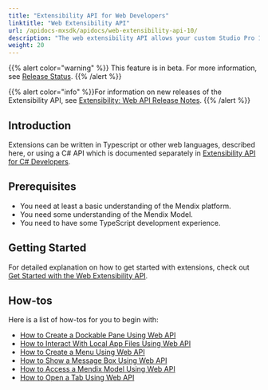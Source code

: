 ```yaml
---
title: "Extensibility API for Web Developers"
linktitle: "Web Extensibility API"
url: /apidocs-mxsdk/apidocs/web-extensibility-api-10/
description: "The web extensibility API allows your custom Studio Pro 10 extensions developed using JavaScript to interact with some internal services of Studio Pro."
weight: 20
---
```


{{% alert color="warning" %}} This feature is in beta. For more information, see [Release Status](/releasenotes/release-status/). {{% /alert %}}

{{% alert color="info" %}}For information on new releases of the Extensibility API, see [Extensibility: Web API Release Notes](/releasenotes/studio-pro/web-extensibility-api/).
{{% /alert %}}

## Introduction

Extensions can be written in Typescript or other web languages, described here, or using a C# API which is documented separately in [Extensibility API for C# Developers](/apidocs-mxsdk/apidocs/csharp-extensibility-api-10/).

## Prerequisites

* You need at least a basic understanding of the Mendix platform.
* You need some understanding of the Mendix Model.
* You need to have some TypeScript development experience.

## Getting Started

For detailed explanation on how to get started with extensions, check out [Get Started with the Web Extensibility API](/apidocs-mxsdk/apidocs/web-extensibility-api-10/getting-started/).

## How-tos

Here is a list of how-tos for you to begin with:

* [How to Create a Dockable Pane Using Web API](/apidocs-mxsdk/apidocs/web-extensibility-api-10/dockable-pane-api/)
* [How to Interact With Local App Files Using Web API](/apidocs-mxsdk/apidocs/web-extensibility-api-10/local-app-files-api/)
* [How to Create a Menu Using Web API](/apidocs-mxsdk/apidocs/web-extensibility-api-10/menu-api/)
* [How to Show a Message Box Using Web API](/apidocs-mxsdk/apidocs/web-extensibility-api-10/messagebox-api/)
* [How to Access a Mendix Model Using Web API](/apidocs-mxsdk/apidocs/web-extensibility-api-10/model-api/)
* [How to Open a Tab Using Web API](/apidocs-mxsdk/apidocs/web-extensibility-api-10/tab-api/)
